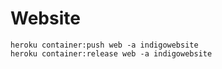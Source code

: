 # Website

```
heroku container:push web -a indigowebsite
heroku container:release web -a indigowebsite
```
